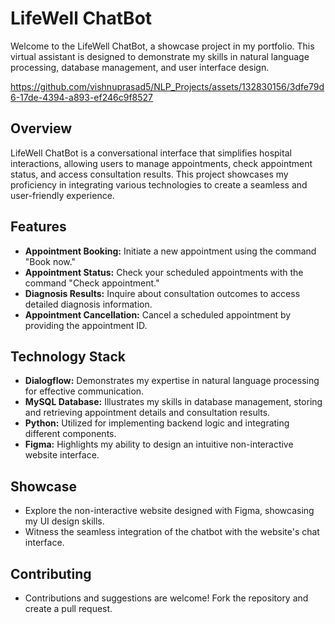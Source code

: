 # LifeWell ChatBot

Welcome to the LifeWell ChatBot, a showcase project in my portfolio. This virtual assistant is designed to demonstrate my skills in natural language processing, database management, and user interface design.

https://github.com/vishnuprasad5/NLP_Projects/assets/132830156/3dfe79d6-17de-4394-a893-ef246c9f8527

## Overview

LifeWell ChatBot is a conversational interface that simplifies hospital interactions, allowing users to manage appointments, check appointment status, and access consultation results. This project showcases my proficiency in integrating various technologies to create a seamless and user-friendly experience.

## Features

- **Appointment Booking:** Initiate a new appointment using the command "Book now."
- **Appointment Status:** Check your scheduled appointments with the command "Check appointment."
- **Diagnosis Results:** Inquire about consultation outcomes to access detailed diagnosis information.
- **Appointment Cancellation:** Cancel a scheduled appointment by providing the appointment ID.

## Technology Stack

- **Dialogflow:** Demonstrates my expertise in natural language processing for effective communication.
- **MySQL Database:** Illustrates my skills in database management, storing and retrieving appointment details and consultation results.
- **Python:** Utilized for implementing backend logic and integrating different components.
- **Figma:** Highlights my ability to design an intuitive non-interactive website interface.

## Showcase

- Explore the non-interactive website designed with Figma, showcasing my UI design skills.
- Witness the seamless integration of the chatbot with the website's chat interface.

## Contributing

- Contributions and suggestions are welcome! Fork the repository and create a pull request.
